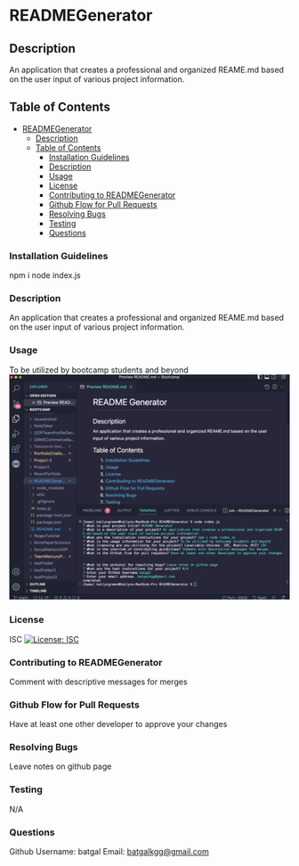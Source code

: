 # READMEGenerator

## Description

An application that creates a professional and organized REAME.md based on the user input of various project information.

## Table of Contents

- [READMEGenerator](#readmegenerator)
  - [Description](#description)
  - [Table of Contents](#table-of-contents)
    - [Installation Guidelines <a id="installation-guidelines"></a>](#installation-guidelines-)
    - [Description](#description-1)
    - [Usage <a id="usage"></a>](#usage-)
    - [License <a id="license"></a>](#license-)
    - [Contributing to READMEGenerator <a id="contribute"></a>](#contributing-to-readmegenerator-)
    - [Github Flow for Pull Requests <a id="contribute1"></a>](#github-flow-for-pull-requests-)
    - [Resolving Bugs <a id="contribute2"></a>](#resolving-bugs-)
    - [Testing <a id="tests"></a>](#testing-)
    - [Questions <a id="questions"></a>](#questions-)

### Installation Guidelines <a id="installation-guidelines"></a>

npm i node index.js

### Description

An application that creates a professional and organized REAME.md based on the user input of various project information.

### Usage <a id="usage"></a>

To be utilized by bootcamp students and beyond
![screenshot of README Generator app in use](./README.png)

### License <a id="license"></a>

ISC
[![License: ISC](https://img.shields.io/badge/License-ISC-blue.svg)](https://opensource.org/licenses/ISC)

### Contributing to READMEGenerator <a id="contribute"></a>

Comment with descriptive messages for merges

### Github Flow for Pull Requests <a id="contribute1"></a>

Have at least one other developer to approve your changes

### Resolving Bugs <a id="contribute2"></a>

Leave notes on github page

### Testing <a id="tests"></a>

N/A

### Questions <a id="questions"></a>

Github Username: batgal
Email: batgalkgg@gmail.com
